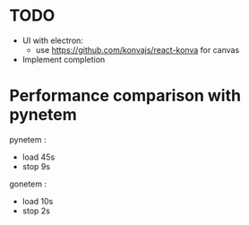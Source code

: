 
# TODO

- UI with electron:
  - use https://github.com/konvajs/react-konva for canvas
- Implement completion

# Performance comparison with pynetem

pynetem :
  - load 45s
  - stop 9s

gonetem :
  - load 10s
  - stop 2s

